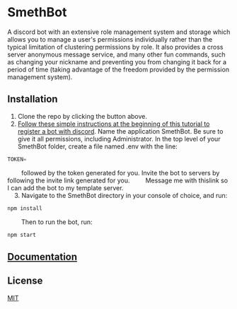 # SmethBot

A discord bot with an extensive role management system and storage which allows you to manage a user's permissions individually rather than the typical limitation of clustering permissions by role. It also provides a cross server anonymous message service, and many other fun commands, such as changing your nickname and preventing you from changing it back for a period of time (taking advantage of the freedom provided by the permission management system).

## Installation

1. Clone the repo by clicking the button above. 
2. [Follow these simple instructions at the beginning of this tutorial to register a bot with discord](https://www.freecodecamp.org/news/create-a-discord-bot-with-javascript-nodejs/).
Name the application SmethBot.
Be sure to give it all permissions, including Administrator.
In the top level of your SmethBot folder, create a file named .env with the line: 
```js
TOKEN=
```
 &nbsp;&nbsp;&nbsp;&nbsp;&nbsp;&nbsp;&nbsp;&nbsp;followed by the token generated for you.
Invite the bot to servers by following the invite link generated for you. &nbsp;&nbsp;&nbsp;&nbsp;&nbsp;&nbsp;&nbsp;&nbsp;Message me with thislink so I can add the bot to my template server.
 <br/>&nbsp;&nbsp;&nbsp;&nbsp;3. Navigate to the SmethBot directory in your console of choice, and run: 
```bash
npm install
```
&nbsp;&nbsp;&nbsp;&nbsp;&nbsp;&nbsp;&nbsp;&nbsp;Then to run the bot, run:
```bash
npm start
```

## [Documentation](https://sethpan.github.io/SmethBot/)

## License
[MIT](https://choosealicense.com/licenses/mit/)


